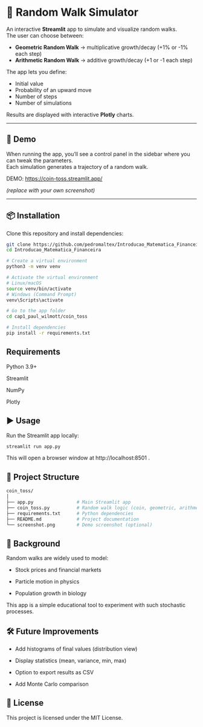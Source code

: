 # 🎲 Random Walk Simulator

An interactive **Streamlit** app to simulate and visualize random walks.  
The user can choose between:

- **Geometric Random Walk** → multiplicative growth/decay (+1% or -1% each step)  
- **Arithmetic Random Walk** → additive growth/decay (+1 or -1 each step)  

The app lets you define:

- Initial value  
- Probability of an upward move  
- Number of steps  
- Number of simulations  

Results are displayed with interactive **Plotly** charts.

---

## 🚀 Demo

When running the app, you’ll see a control panel in the sidebar where you can tweak the parameters.  
Each simulation generates a trajectory of a random walk.

DEMO: https://coin-toss.streamlit.app/

*(replace with your own screenshot)*

---

## 📦 Installation

Clone this repository and install dependencies:

```bash
git clone https://github.com/pedromaltex/Introducao_Matematica_Financeira.git
cd Introducao_Matematica_Financeira

# Create a virtual environment
python3 -m venv venv

# Activate the virtual environment
# Linux/macOS
source venv/bin/activate
# Windows (Command Prompt)
venv\Scripts\activate

# Go to the app folder
cd cap1_paul_wilmott/coin_toss

# Install dependencies
pip install -r requirements.txt
```

## Requirements

Python 3.9+

Streamlit

NumPy

Plotly

## ▶️ Usage

Run the Streamlit app locally:

```bash
streamlit run app.py
```


This will open a browser window at http://localhost:8501
.

## 📂 Project Structure
```bash
coin_toss/
│
├── app.py                # Main Streamlit app
├── coin_toss.py          # Random walk logic (coin, geometric, arithmetic)
├── requirements.txt      # Python dependencies
├── README.md             # Project documentation
└── screenshot.png        # Demo screenshot (optional)
```

## 📖 Background

Random walks are widely used to model:

- Stock prices and financial markets

- Particle motion in physics

- Population growth in biology

This app is a simple educational tool to experiment with such stochastic processes.

## 🛠️ Future Improvements

- Add histograms of final values (distribution view)

- Display statistics (mean, variance, min, max)
 
- Option to export results as CSV
 
- Add Monte Carlo comparison

## 📜 License

This project is licensed under the MIT License.